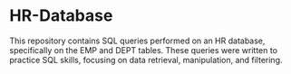 # HR-Database
This repository contains SQL queries performed on an HR database, specifically on the EMP and DEPT tables. These queries were written to practice SQL skills, focusing on data retrieval, manipulation, and filtering.
